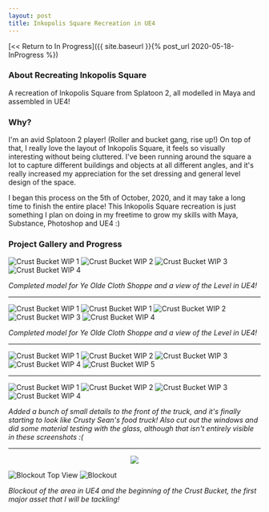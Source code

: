 ```yaml
---
layout: post
title: Inkopolis Square Recreation in UE4
---
```



[<< Return to In Progress]({{ site.baseurl }}{% post_url 2020-05-18-InProgress %})

### **About Recreating Inkopolis Square**
A recreation of Inkopolis Square from Splatoon 2, all modelled in Maya and assembled in UE4! 


### **Why?**
I'm an avid Splatoon 2 player! (Roller and bucket gang, rise up!) 
On top of that, I really love the layout of Inkopolis Square, it feels so visually interesting without being cluttered. I've been running around the square a lot to capture different buildings and objects at all different angles, and it's really increased my appreciation for the set dressing and general level design of the space.

I began this process on the 5th of October, 2020, and it may take a long time to finish the entire place! This Inkopolis Square recreation is just something I plan on doing in my freetime to grow my skills with Maya, Substance, Photoshop and UE4 :)


### **Project Gallery and Progress**

![Crust Bucket WIP 1](/assets/artwork/MyGames/InkopolisSquareRecreation/ShellaFresh_WIP1.1.jpg)
![Crust Bucket WIP 2](/assets/artwork/MyGames/InkopolisSquareRecreation/ShellaFresh_WIP1.2.jpg)
![Crust Bucket WIP 3](/assets/artwork/MyGames/InkopolisSquareRecreation/ShellaFresh_WIP1.3.jpg)
![Crust Bucket WIP 4](/assets/artwork/MyGames/InkopolisSquareRecreation/ShellaFresh_WIP1.4.jpg)

_Completed model for Ye Olde Cloth Shoppe and a view of the Level in UE4!_

________________________________________________________________________________________________________


![Crust Bucket WIP 1](/assets/artwork/MyGames/InkopolisSquareRecreation/InkopolisSquareRecreation_21Oct.jpg)
![Crust Bucket WIP 1](/assets/artwork/MyGames/InkopolisSquareRecreation/ClothesShoppe_WIP3.1.jpg)
![Crust Bucket WIP 2](/assets/artwork/MyGames/InkopolisSquareRecreation/ClothesShoppe_WIP3.2.jpg)
![Crust Bucket WIP 3](/assets/artwork/MyGames/InkopolisSquareRecreation/ClothesShoppe_WIP3.3.jpg)
![Crust Bucket WIP 4](/assets/artwork/MyGames/InkopolisSquareRecreation/ClothesShoppe_WIP3.4.jpg)

_Completed model for Ye Olde Cloth Shoppe and a view of the Level in UE4!_

________________________________________________________________________________________________________


![Crust Bucket WIP 1](/assets/artwork/MyGames/InkopolisSquareRecreation/CrustBucket_WIP6.1.jpg)
![Crust Bucket WIP 2](/assets/artwork/MyGames/InkopolisSquareRecreation/CrustBucket_WIP6.2.jpg)
![Crust Bucket WIP 3](/assets/artwork/MyGames/InkopolisSquareRecreation/CrustBucket_WIP6.3.jpg)
![Crust Bucket WIP 4](/assets/artwork/MyGames/InkopolisSquareRecreation/CrustBucket_WIP6.5.jpg)
![Crust Bucket WIP 5](/assets/artwork/MyGames/InkopolisSquareRecreation/CrustBucket_WIP6.8.jpg)

_______________________________________________________________________________________________________


![Crust Bucket WIP 1](/assets/artwork/MyGames/InkopolisSquareRecreation/CrustBucket_WIP2.jpg)
![Crust Bucket WIP 2](/assets/artwork/MyGames/InkopolisSquareRecreation/CrustBucket_WIP2.4.jpg)
![Crust Bucket WIP 3](/assets/artwork/MyGames/InkopolisSquareRecreation/CrustBucket_WIP2.3.jpg)
![Crust Bucket WIP 4](/assets/artwork/MyGames/InkopolisSquareRecreation/CrustBucket_WIP2.2.jpg)

_Added a bunch of small details to the front of the truck, and it's finally starting to look like Crusty Sean's food truck! Also cut out the windows and did some material testing with the glass, although that isn't entirely visible in these screenshots :(_

_______________________________________________________________________________________________________


<div align="center">
<img src="https://media.giphy.com/media/42M6xcwL8PIBO3EjQE/giphy.gif"> 
</div>

![Blockout Top View](/assets/artwork/MyGames/InkopolisSquareRecreation/InkopolisSquareRecreation_BlockoutTopView.jpg)
![Blockout](/assets/artwork/MyGames/InkopolisSquareRecreation/InkopolisSquareRecreation_BlackoutFromBackView.png)

_Blockout of the area in UE4 and the beginning of the Crust Bucket, the first major asset that I will be tackling!_